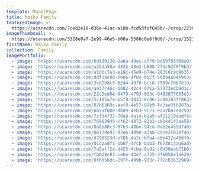 ```yaml
---
template: ModelPage
title: Maiko Family
featuredImage: >-
  https://ucarecdn.com/7ced2e10-d36e-41ac-a18b-fcd53fcf645b/-/crop/2230x1287/128,0/-/preview/
imageThumbnail: >-
  https://ucarecdn.com/3328e0a7-2e99-46e5-b00a-5586c0e6f9d0/-/crop/1521x1632/491,0/-/preview/
firstName: Maiko Family
collection: Family
imagePortfolio:
  - image: 'https://ucarecdn.com/6d130138-2a6a-49ec-a7f9-bd59763f68a9/'
  - image: 'https://ucarecdn.com/a2bda50a-d82b-48e2-b808-77dc92f9f9b3/'
  - image: 'https://ucarecdn.com/a5dbc7e3-e18c-45e9-b74e-28316c9d9635/'
  - image: 'https://ucarecdn.com/ddf1ac88-2e06-4f0c-bb7f-50b94a64e953/'
  - image: 'https://ucarecdn.com/3c82b8c5-0244-4df0-bcc0-7509cf0b7e19/'
  - image: 'https://ucarecdn.com/a937c46c-1482-42c4-971a-57373edb9d1c/'
  - image: 'https://ucarecdn.com/22c3ed0e-9470-4793-993c-8483877655d3/'
  - image: 'https://ucarecdn.com/5c185a7e-65f9-4413-8c46-2c94183ff863/'
  - image: 'https://ucarecdn.com/82b6360c-aaf8-4e57-89b9-fc3aa3fb887b/'
  - image: 'https://ucarecdn.com/6b5af00e-8bd9-4eb3-9c71-e2a2b87e8259/'
  - image: 'https://ucarecdn.com/7cf34f32-79a8-4a14-b1a5-af21219dadf4/'
  - image: 'https://ucarecdn.com/76963945-cf62-4072-92b3-cb144143aa58/'
  - image: 'https://ucarecdn.com/8a8b88c3-07b3-40be-94cd-0ab2e4d5d7a0/'
  - image: 'https://ucarecdn.com/0017ded7-d2e6-4d9e-a2a8-2dce2cb18f44/'
  - image: 'https://ucarecdn.com/d790523d-e785-4a2c-bfa4-e0e422a450f8/'
  - image: 'https://ucarecdn.com/dcd2a0f1-1b6f-47cb-b1b3-f673813aa6ad/'
  - image: 'https://ucarecdn.com/7a5aff2e-d425-4cba-8cd1-c0d30eab71b9/'
  - image: 'https://ucarecdn.com/fb0d8c87-cebe-43e7-a725-3f6056e1de29/'
  - image: 'https://ucarecdn.com/8fbd58dc-297f-499b-923c-772cb3632969/'
---
```



